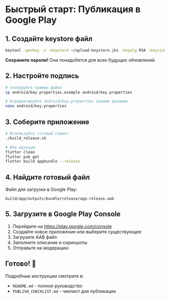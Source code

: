 # Быстрый старт: Публикация в Google Play

## 1. Создайте keystore файл

```bash
keytool -genkey -v -keystore ~/upload-keystore.jks -keyalg RSA -keysize 2048 -validity 10000 -alias upload
```

**Сохраните пароли!** Они понадобятся для всех будущих обновлений.

## 2. Настройте подпись

```bash
# Скопируйте пример файла
cp android/key.properties.example android/key.properties

# Отредактируйте android/key.properties своими данными
nano android/key.properties
```

## 3. Соберите приложение

```bash
# Используйте готовый скрипт
./build_release.sh

# Или вручную:
flutter clean
flutter pub get
flutter build appbundle --release
```

## 4. Найдите готовый файл

Файл для загрузки в Google Play:
```
build/app/outputs/bundle/release/app-release.aab
```

## 5. Загрузите в Google Play Console

1. Перейдите на https://play.google.com/console
2. Создайте новое приложение или выберите существующее
3. Загрузите AAB файл
4. Заполните описание и скриншоты
5. Отправьте на модерацию

## Готово! 🎉

Подробные инструкции смотрите в:
- `README.md` - полное руководство
- `PUBLISH_CHECKLIST.md` - чеклист для публикации 